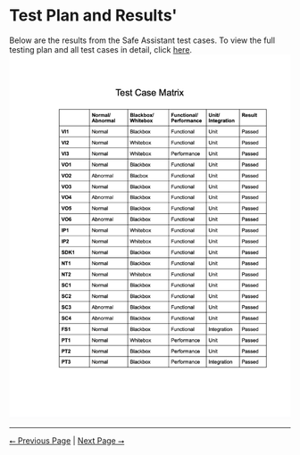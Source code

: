 # Test Plan and Results'

Below are the results from the Safe Assistant test cases. To view the full testing plan and all test cases in detail, click [here](../Test%20Plan.pdf).
![Results](Results.png)

---

[⭠ Previous Page](02-user-interface-specification.md) | [Next Page ⭢](04-user-manual.md)
